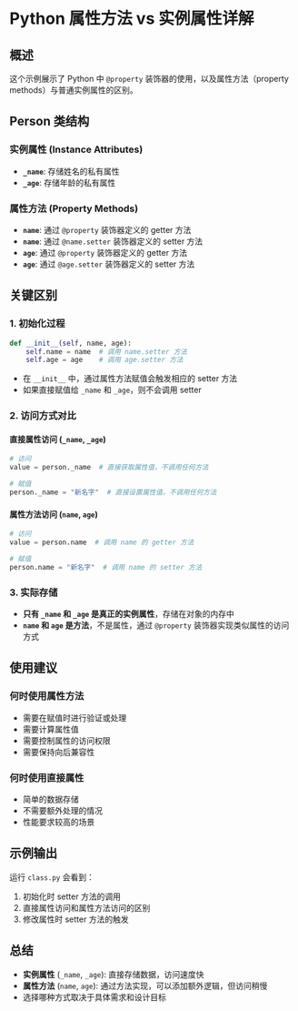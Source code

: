 # Python 属性方法 vs 实例属性详解

## 概述
这个示例展示了 Python 中 `@property` 装饰器的使用，以及属性方法（property methods）与普通实例属性的区别。

## Person 类结构

### 实例属性 (Instance Attributes)
- **`_name`**: 存储姓名的私有属性
- **`_age`**: 存储年龄的私有属性

### 属性方法 (Property Methods)
- **`name`**: 通过 `@property` 装饰器定义的 getter 方法
- **`name`**: 通过 `@name.setter` 装饰器定义的 setter 方法
- **`age`**: 通过 `@property` 装饰器定义的 getter 方法
- **`age`**: 通过 `@age.setter` 装饰器定义的 setter 方法

## 关键区别

### 1. 初始化过程
```python
def __init__(self, name, age):
    self.name = name  # 调用 name.setter 方法
    self.age = age    # 调用 age.setter 方法
```
- 在 `__init__` 中，通过属性方法赋值会触发相应的 setter 方法
- 如果直接赋值给 `_name` 和 `_age`，则不会调用 setter

### 2. 访问方式对比

#### 直接属性访问 (`_name`, `_age`)
```python
# 访问
value = person._name  # 直接获取属性值，不调用任何方法

# 赋值
person._name = "新名字"  # 直接设置属性值，不调用任何方法
```

#### 属性方法访问 (`name`, `age`)
```python
# 访问
value = person.name  # 调用 name 的 getter 方法

# 赋值
person.name = "新名字"  # 调用 name 的 setter 方法
```

### 3. 实际存储
- **只有 `_name` 和 `_age` 是真正的实例属性**，存储在对象的内存中
- **`name` 和 `age` 是方法**，不是属性，通过 `@property` 装饰器实现类似属性的访问方式

## 使用建议

### 何时使用属性方法
- 需要在赋值时进行验证或处理
- 需要计算属性值
- 需要控制属性的访问权限
- 需要保持向后兼容性

### 何时使用直接属性
- 简单的数据存储
- 不需要额外处理的情况
- 性能要求较高的场景

## 示例输出
运行 `class.py` 会看到：
1. 初始化时 setter 方法的调用
2. 直接属性访问和属性方法访问的区别
3. 修改属性时 setter 方法的触发

## 总结
- **实例属性** (`_name`, `_age`): 直接存储数据，访问速度快
- **属性方法** (`name`, `age`): 通过方法实现，可以添加额外逻辑，但访问稍慢
- 选择哪种方式取决于具体需求和设计目标
